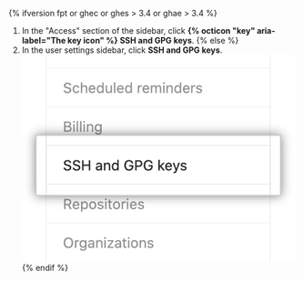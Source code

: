 {% ifversion fpt or ghec or ghes > 3.4 or ghae > 3.4 %}
1. In the "Access" section of the sidebar, click **{% octicon "key" aria-label="The key icon" %} SSH and GPG keys**.
{% else %}
1. In the user settings sidebar, click **SSH and GPG keys**.
![Authentication keys](/assets/images/help/settings/settings-sidebar-ssh-keys.png)
{% endif %}
